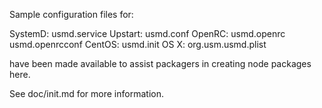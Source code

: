 Sample configuration files for:

SystemD: usmd.service
Upstart: usmd.conf
OpenRC:  usmd.openrc
         usmd.openrcconf
CentOS:  usmd.init
OS X:    org.usm.usmd.plist

have been made available to assist packagers in creating node packages here.

See doc/init.md for more information.
